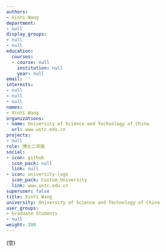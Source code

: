 ```yaml
---
authors:
- XinYi Wang
department:
- null
display_groups:
- null
- null
education:
  courses:
  - course: null
    institution: null
    year: null
email: ''
interests:
- null
- null
- null
names:
- XinYi Wang
organizations:
- name: University of Science and Technology of China
  url: www.ustc.edu.cn
projects:
- null
role: 博士二年级
social:
- icon: github
  icon_pack: null
  link: null
- icon: university-logo
  icon_pack: Custom_University
  link: www.ustc.edu.cn
superuser: false
title: XinYi Wang
university: University of Science and Technology of China
user_groups:
- Graduate Students
- null
weight: 200
---
```


(空)
